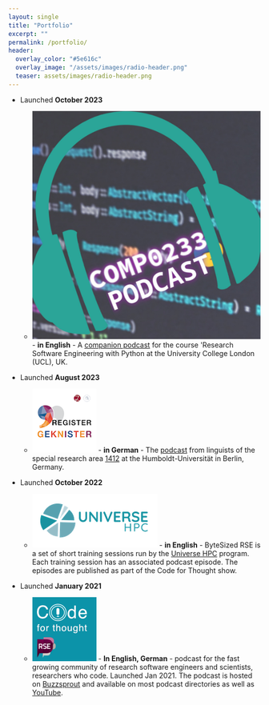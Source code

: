 ```yaml
---
layout: single
title: "Portfolio"
excerpt: ""
permalink: /portfolio/
header:
  overlay_color: "#5e616c"
  overlay_image: "/assets/images/radio-header.png"
  teaser: assets/images/radio-header.png
---
```


- Launched **October 2023**
  - ![UCL Research Software Engineering with Python](/assets/images/comp0233_podcast.jpg) - **in English** - A [companion podcast](https://ucl-comp0233-23-24.github.io/podcast/index.html) for the course 'Research Software Engineering with Python at the University College London (UCL), UK. 

- Launched **August 2023**
  - ![RegisterGeknister](/assets/images/RegisterGeknister.png) - **in German** - The [podcast](https://registergeknister.buzzsprout.com) from linguists of the special research area [1412](https://sfb1412.hu-berlin.de/de/) at the Humboldt-Universität in Berlin, Germany. 
  
- Launched **October 2022**
  - ![ByteSizedRSE](/assets/images/universe-hpc.png) - **in English** - ByteSized RSE is a set of short training sessions run by the [Universe HPC](http://www.universe-hpc.ac.uk/events/byte-sized-rse/) program. Each training session has an associated podcast episode. The episodes are published as part of the Code for Thought show.

- Launched **January 2021**
  - ![Code for Thought](/assets/images/CfT-128x128.png) - **In English, German** - podcast for the fast growing community of research software engineers and scientists, researchers who code. Launched Jan 2021. The podcast is hosted on [Buzzsprout](https://codeforthought.buzzsprout.com) and available on most podcast directories as well as [YouTube](https://www.youtube.com/@code4thought).